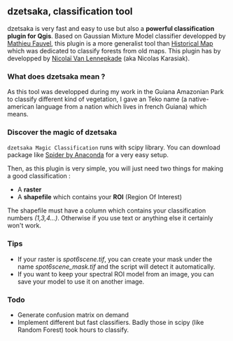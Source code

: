 ## dzetsaka, classification tool
dzetsaka is very fast and easy to use but also a **powerful classification plugin for Qgis**. Based on Gaussian Mixture Model classifier developped by  [Mathieu Fauvel](http://fauvel.mathieu.free.fr), this plugin is a more generalist tool than [Historical Map](https://github.com/lennepkade/HistoricalMap) which was dedicated to classify forests from old maps.
This plugin has by developped by [Nicolaï Van Lennepkade](http://www.lennepka.de/) (aka Nicolas Karasiak).

### What does dzetsaka mean ?
As this tool was developped during my work in the Guiana Amazonian Park to classify different kind of vegetation, I gave an Teko name (a native-american language from a nation which lives in french Guiana) which means.

### Discover the magic of dzetsaka
`dzetsaka Magic Classification` runs with scipy library. You can download package like [Spider by Anaconda](https://docs.continuum.io/anaconda/) for a very easy setup. 

Then, as this plugin is very simple, you will just need two things for making a good classification : 
- A **raster**
- A **shapefile** which contains your **ROI** (Region Of Interest)

The shapefile must have a column which contains your classification numbers *(1,3,4...)*. Otherwise if you use text or anything else it certainly won't work.

### Tips

- If your raster is *spot6scene.tif*, you can create your mask under the name *spot6scene_mask.tif* and the script will detect it automatically.
- If you want to keep your spectral ROI model from an image, you can save your model to use it on another image.

### Todo
- Generate confusion matrix on demand
- Implement different but fast classifiers. Badly those in scipy (like Random Forest) took hours to classify.

